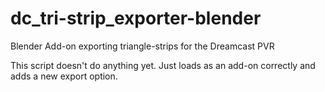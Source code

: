 # dc_tri-strip_exporter-blender
Blender Add-on exporting triangle-strips for the Dreamcast PVR

This script doesn't do anything yet. Just loads as an add-on correctly and adds a new export option.
